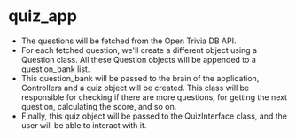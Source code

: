 # quiz_app

* The questions will be fetched from the Open Trivia DB API.
* For each fetched question, we'll create a different object using a Question class. All these Question objects will be appended to a question_bank list.
* This question_bank will be passed to the brain of the application, Controllers and a quiz object will be created. This class will be responsible for checking if there are more questions, for getting the next question, calculating the score, and so on.
* Finally, this quiz object will be passed to the QuizInterface class, and the user will be able to interact with it.
